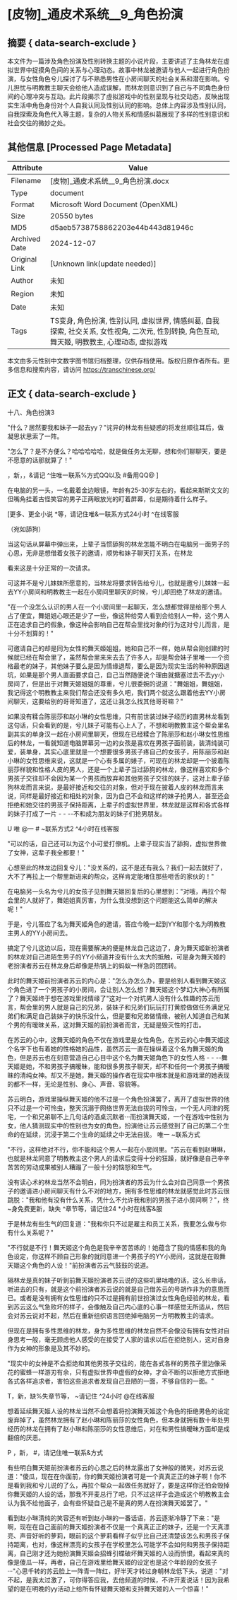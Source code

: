 # [皮物]_通皮术系统__9_角色扮演



## 摘要  { data-search-exclude }

<!-- tcd_abstract -->
本文件为一篇涉及角色扮演及性别转换主题的小说片段，主要讲述了主角林龙在虚拟世界中捉摸角色间的关系与心理动态。故事中林龙被邀请与他人一起进行角色扮演，与女性角色兮儿探讨了与不熟悉男性在小房间聊天的社会关系和潜在影响。兮儿担忧与明教教主聊天会给他人造成误解，而林龙则意识到了自己与不同角色身份间的心理冲突与互动。此片段揭示了虛拟游戏中的性别呈现与社交动态，反映出现实生活中角色身份对个人自我认同及性别认同的影响。总体上内容涉及性别认同，自我探索及角色代入等主题，复杂的人物关系和情感纠葛展现了多样的性别意识和社会交往的微妙之处。

<!-- tcd_abstract_end -->

## 其他信息 [Processed Page Metadata]

| Attribute       | Value                                  |
|-----------------|----------------------------------------|
| Filename        | [皮物]_通皮术系统__9_角色扮演.docx                             |
| Type            | document                                 |
| Format          | Microsoft Word Document (OpenXML)                               |
| Size            | 20550 bytes                           |
| MD5             | d5aeb5738758862203e44b443d81946c                                  |
| Archived Date   | 2024-12-07                             |
| Original Link   | [Unknown link(update needed)]                         |
| Author          | 未知                               |
| Region          | 未知                               |
| Date            | 未知                                 |
| Tags            | TS变身, 角色扮演, 性别认同, 虚拟世界, 情感纠葛, 自我探索, 社交关系, 女性视角, 二次元, 性别转换, 角色互动, 舞天姬, 明教教主, 心理动态, 虚拟游戏                                 |

本文由多元性别中文数字图书馆归档整理，仅供存档使用。版权归原作者所有。更多信息和搜索内容，请访问 <https://transchinese.org/>


## 正文 { data-search-exclude }

<!-- tcd_main_text -->
十八、角色扮演3





"什么？居然要我和妹子一起去yy？"诧异的林龙有些疑惑的将发丝顺往耳后，做凝思状思索了一阵。





"怎么了？是不方便么？哈哈哈哈哈，就是做任务太无聊，想和你们聊聊天，要是不愿意的话那就算了！"



，新，，&请记 ^住唯一联系%方式QQ以及 #备用QQ@ ]





在电脑的另一头，一名戴着金边眼镜，年龄有25-30岁左右的，看起来斯斯文文的但嘴角挂着古怪笑容的男子正两眼放光的盯着屏幕，似是期待着什么样子。



 [更多、更全小说 *等，请记住唯&一联系方式24小时 ^在线客服



（宛如舔狗）





当这句话从屏幕中弹出来，上辈子当惯舔狗的林龙怎能不明白在电脑另一面男子的心思，无非是想借着女孩子的邀请，顺势和妹子聊天打关系，在林龙

看来这是十分正常的一次请求。







可这并不是兮儿妹妹所愿意的，当林龙将要求转告给兮儿，也就是邀兮儿妹妹一起去YY小房间和明教教主一起在小房间里聊天的时候，兮儿却回绝了林龙的邀请。







"在一个没怎么认识的男人在一个小房间里一起聊天，怎么想都觉得是给那个男人占了便宜，舞姐姐心眼还是少了一些，像这种给旁人看到会给别人一种，这个男人正在追求自己的假象，像这种会影响自己在帮会里找对象的行为这对兮儿而言，是十分不划算的！"





可邀请自己的却是同为女性的舞天姬姐姐，她和自己不一样，她从帮会刚创建的时候就已经在帮会里了，虽然帮会里来来去去了许多人，却是帮会妹子里唯一一个资格最老的妹子，其他妹子要么是因为情缘退帮，要么是因为现实生活的种种原因退坑，如果是那个男人直面要求自己，自己当然随便说个理由就搪塞过去不去yy小房间了，但是出于对舞天姬姐姐的尊重，兮儿很委婉的说道："舞姐姐，舞姐姐，我记得这个明教教主来我们帮会还没有多久吧，我们两个就这么跟着他去YY小房间聊天，这要给别的哥哥知道了，这还让我怎么找其他哥哥嘛？"





如果没有糅合陈丽莎和赵小琳的女性思维，只有前世装过妹子经历的直男林龙看到这句话，只会看到的是，兮儿妹子可能有心上人了，不想和明教教主这个帮会里名副其实的单身汉一起在小房间里聊天，但现在已经糅合了陈丽莎和赵小琳女性思维后的林龙，一看就知道电脑屏幕另一边的女孩是喜欢在男孩子面前装，装清纯装可爱，装单身，其实心底里就是一个想要很多男孩子疼自己的女孩子，用陈丽莎和赵小琳的女性思维来说，这就是一个心有多属的婊子，可现在的林龙却是一个披着陈丽莎样貌和性格人皮的男人，还是一个上辈子当过舔狗的林龙，像这样喜欢和多个男孩子交往却不会因为某一个男孩而放弃和其他男孩子交往的妹子，这对上辈子舔狗林龙而言来说，是最好接近和交往的对象，但对于现在披着人皮的林龙而言来说，同样是最好接近和相处的对象，因为自己不会和这样的妹子抢男人，甚至还会拒绝和她交往的男孩子保持距离，上辈子的虚拟世界里，林龙就是这样和各式各样的妹子打成了一片 - - --不和成为朋友的妹子们抢男朋友。



U 唯 @一 # ~联系方式2 ^4小时在线客服





"可以的话，自己还可以为这个小可爱打僚机。上辈子现实当了舔狗，虚拟世界做了女神，这辈子我全都要！"







心想至此的林龙边回复兮儿："没关系的，这不是还有我么？我们一起去就好了，大不了再拉上一个帮里新进来的帮众，这样肯定能堵住那些咂舌的家伙的！"





在电脑另一头名为兮儿的女孩子见到舞天姬回复后的心里想到："对哦，再拉个帮会里的人就好了，舞姐姐真厉害，为什么我没想到这个问题能这么简单的解决呢！"







于是，兮儿答应了名为舞天姬角色的邀请，答应今晚一起到YY和那个名为明教教主男人的YY小房间去。







搞定了兮儿这边以后，现在需要解决的便是林龙自己这边了，身为舞天姬新扮演者的林龙对自己进陌生男子的YY小频道并没有什么太大的抵触，可是身为舞天姬的老扮演者苏云在林龙身后却像是热锅上的蚂蚁一样急的团团转。







此时的舞天姬前扮演者苏云的内心是："怎么办怎么办，要是给别人看到舞天姬这个角色进了一个男孩子的小房间，会让别人怎么想？舞天姬这个梦幻大神心有所属了？舞天姬终于想在游戏里找情缘了"这对一个对坑男人没有什么性趣的苏云而言，帮会里的男人就是自己的兄弟，装妹子和兄弟们玩玩打打黄腔做做任务满足兄弟们和满足自己装妹子的快乐没什么，但是要和兄弟做情缘，被别人知道自己和某个男的有暧昧关系，这对舞天姬的前扮演者而言，无疑是毁灭性的打击。





在苏云的心中，这舞天姬的角色不仅在游戏里是女性角色，在苏云的心中舞天姬这个名字下也有着她的性格她的品性，虽然苏云一直在操纵着这个名为舞天姬的角色，但是苏云也在刻意营造自己心目中这个名为舞天姬角色下的女性人格 - - --舞天姬是她，不和男孩子搞暧昧，能和很多男孩子聊天，却不和任何一个男孩子搞暧昧的清纯女神。却又不是她，舞天姬的操作者在现实中根本就是和游戏里的她表现的都不一样，无论是性别、身心、声音、容貌等。







苏云明白，游戏里操纵舞天姬的他不过是一个角色扮演罢了，离开了虚拟世界的他只不过是一个可怜虫，整天沉溺于网络世界无法自拔的可怜虫，一个无人问津的死宅，一个和兄弟聊不上几句话的酒桌沉默者···而扮演舞天姬，一个在游戏中性别为女，他人猜测现实中的性别也为女的角色，扮演他让苏云感觉到了自己的第二个生命的在延续，沉浸于第二个生命的延续之中无法自拔。 唯一 ~联系方式







"不行，这样绝对不行，你不能和这个男人一起在小房间里。"苏云在看到赵琳琳，也就是林龙同意了明教教主这个男人的请求后变得十分的狂躁，就好像是自己辛辛苦苦的劳动成果被别人糟蹋了一般十分的恼怒和生气。





没有读心术的林龙当然不会明白，同为扮演者的苏云为什么会对自己同意一个男孩子的邀请进小房间聊天有什么不对的地方，拥有多性思维的林龙就感觉此时苏云很跳脱："我和他有没有什么关系，凭什么不允许我和别的男孩子进小房间啊？"，终 ~身免费更新，缺失 ^章节等，请记住24 *小时在线客&服





于是林龙有些生气的回复道："我和你只不过是雇主和员工关系，我要怎么做与你有什么关系呢？"



"不行就是不行！舞天姬这个角色是我辛辛苦苦练的！她蕴含了我的情感和我的角色设定，你这样不顾自己形象的就同意进一个男孩子的YY小房间，这就是在毁舞天姬这个角色的人设！"前扮演者苏云气鼓鼓的说道。





隔林龙是真的妹子听到前舞天姬扮演者苏云说的这些叽里咕噜的话，这么长串话，听进去的只有，就是这个前扮演者苏云说的就是自己借苏云的号胡作非为的意思而已。或者是没有拥有女性思维的只不过是拥有前世扮演过女性角色经验的林龙，看到苏云这么气急败坏的样子，会像触及自己内心底的心事一样感觉无所适从，然后会对苏云说对不起，然后在重新组织语言回绝掉电脑另一方明教教主的请求。





但现在是拥有多性思维的林龙，身为多性思维的林龙自然不会像没有拥有女性对自身思考一般，毫无顾虑他人感受的在接受了人家的请求以后在拒绝别人，这对自身作为女神的形象是及其不妙的。





"现实中的女神是不会拒绝和其他男孩子交往的，能在各式各样的男孩子里边像采花的蜜蜂一样游刃有余，只有虚拟世界中虚假的女神，才会不断的以拒绝方式拒绝各式各样追求者，害怕这些追求者发现自己丑陋的一面，不够自信的一面。"



T，新，缺%失章节等， ~请记住 ^24小时 @在线客服





想着延续舞天姬人设的林龙当然不会想着将扮演舞天姬这个角色的拒绝男色的设定废弃掉了，虽然林龙拥有了赵小琳和陈丽莎的女性角色，但本身就拥有数十年处男经历的林龙在拥有了赵小琳和陈丽莎的女性思维后，对在和男性搞暧昧方面却是成翻倍的厌恶。



P ，新， #，请记住唯一联系&方式





有些明白舞天姬前扮演者苏云的心思之后的林龙露出了女神般的微笑，对苏云说道："傻瓜，现在在你面前，你的舞天姬扮演者可是一个真真正正的妹子啊！你不是看到我和兮儿说的了么，再拉个帮众一起做任务就好了，要是这样你还怕会毁掉你舞天姬的人设的话，那我不开麦总行了吧，只不过这样子会造成这个明教教主会认为我不给他面子，会有些怀疑自己是不是真的男人在扮演舞天姬罢了。"





看到赵小琳清纯的笑容还有听到赵小琳的一番话语，苏云逐渐冷静了下来："是啊，现在在自己面前的舞天姬扮演者不仅是一个真真正正的妹子，还是一个天真漂亮、声音好听的萝莉，眼前的这个萝莉看样子似乎比自己还清楚该怎么和男孩子保持距离，也对，像这样漂亮的女孩子在学校里怎么可能学不会如何和男孩子保持距离，自己刚才还为她扮演舞天姬会招蜂引蝶破坏舞天姬的人设而愤恨，看起来真的像是傻瓜一样，再者，自己在游戏里给舞天姬的设定也是这个年龄段的女孩子···"心思千转的苏云脸上一阵青一阵红，好半天才转过身朝林龙低下头，说道："对不起，是我太过激了，可你得答应我，去他频道的时候，不许开麦说话！因为我希望的是在明晚的yy活动上给所有怀疑舞天姬和支持舞天姬的人一个惊喜！"
<!-- tcd_main_text_end -->

